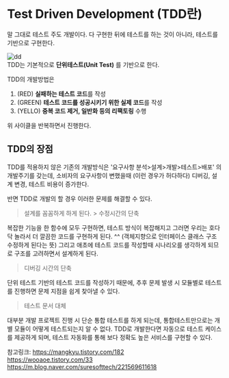 # Test Driven Development (TDD란)

말 그대로 테스트 주도 개발이다. 다 구현한 뒤에 테스트를 하는 것이 아니라, 테스트를 기반으로 구현한다. 

![dd](https://user-images.githubusercontent.com/45115557/181547245-fd6161d2-a1f0-4288-bb3a-b545c17e636c.PNG)   
TDD는 기본적으로 **단위테스트(Unit Test)** 를 기반으로 한다.
   
TDD의 개발방법은
1. (RED) **실패하는 테스트 코드**를 작성
2. (GREEN) **테스트 코드를 성공시키기 위한 실제 코드**를 작성
3. (YELLO) **중복 코드 제거, 일반화 등의 리팩토링** 수행   

위 사이클을 반복하면서 진행한다. 


## TDD의 장점

TDD를 적용하지 않은 기존의 개발방식은 '요구사항 분석>설계>개발>테스트>배포' 의 개발주기를 갖는데, 소비자의 요구사항이 변했을때 (이런 경우가 허다하다) 디버깅, 설계 변경, 테스트 비용이 증가한다. 

반면 TDD로 개발의 할 경우 이러한 문제를 해결할 수 있다. 

> 설계를 꼼꼼하게 하게 된다. > 수정시간의 단축
   
복잡한 기능을 한 함수에 모두 구현하면, 테스트 방식이 복잡해지고 그러면 우리는 호다닥 놀라서 더 깔끔한 코드를 구현하게 된다. ^^ (객체지향으로 인터페이스 클래스 구조 수정하게 된다는 뜻)
그리고 애초에 테스트 코드를 작성할때 시나리오를 생각하게 되므로 구조를 고려하면서 설계하게 된다. 
   
> 디버깅 시간의 단축
   
   단위 테스트 기반의 테스트 코드를 작성하기 때문에, 추후 문제 발생 시 모듈별로 테스트를 진행하면 문제 지점을 쉽게 찾아낼 수 있다. 

> 테스트 문서 대체

   대부분 개발 프로젝트 진행 시 단순 통합 테스트를 하게 되는데, 통합테스트만으로는 개별 모듈이 어떻게 테스트되는지 알 수 없다. TDD로 개발한다면 자동으로 테스트 케이스를 제공하게 되며, 테스트 자동화를 통해 보다 정확도 높은 서비스를 구현할 수 있다. 

















참고링크:    https://mangkyu.tistory.com/182   
   https://wooaoe.tistory.com/33
   https://m.blog.naver.com/suresofttech/221569611618
